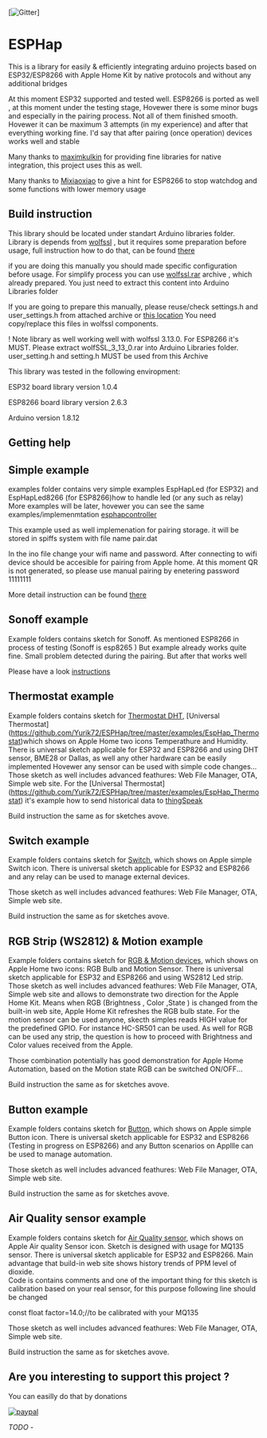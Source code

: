 [![Gitter](https://badges.gitter.im/Join%20Chat.svg)]




ESPHap
===========

This is a library for easily & efficiently integrating arduino projects based on ESP32/ESP8266 with Apple Home Kit by  native protocols 
and without any additional bridges

At this moment  ESP32 supported and tested well.
ESP8266 is ported as well , at this moment under the testing stage, Hovewer there is some minor bugs and especially in the pairing process. Not all of them finished smooth. Hovewer it can be maximum 3 attempts (in my experience) and after that everything working fine. I'd say that after pairing (once operation) devices works well and stable

Many thanks to [maximkulkin](https://github.com/maximkulkin) for providing fine libraries for native integration,
this project uses this as well.

Many thanks to [Mixiaoxiao](https://github.com/Mixiaoxiao)  to give a hint for ESP8266 to stop watchdog and some functions with lower memory usage

## Build instruction

This library should be located under standart Arduino libraries folder. 
Library is depends from [wolfssl](https://github.com/wolfSSL)  , but it requires some preparation before usage,
full instruction how to do that, can be found [there](https://www.wolfssl.com/doxygen/md__Users_alexabrahamson_Work_wolfssl-CLEAN_IDE_ARDUINO_README.html)

if you are doing this manually you should made specific configuration before usage.
For simplify process you can use [wolfssl.rar](https://github.com/Yurik72/ESPHap/blob/master/wolfssl/wolfSSL.rar) archive , which already prepared. You just need to extract this content  into Arduino Libraries folder

If you are going to prepare this manually, please reuse/check settings.h and user_settings.h  from attached archive or
 [this location](https://github.com/Yurik72/ESPHap/tree/master/wolfssl)
 You need copy/replace this files in wolfssl components.


! Note library as well working well with wolfssl 3.13.0. For ESP8266 it's MUST. Please extract wolfSSL_3_13_0.rar
into  Arduino Libraries folder. user_setting.h and setting.h MUST be used from this Archive

This library was tested in the following enviropment:

ESP32 board library  version 1.0.4

ESP8266 board library  version 2.6.3

Arduino version 1.8.12

## Getting help


## Simple example

examples folder contains very simple examples EspHapLed (for ESP32) and EspHapLed8266 (for ESP8266)how to handle led (or any such as relay) 
More examples will be later, hovewer you can see the same examples/implemenmtation
[esphapcontroller](https://github.com/Yurik72/esphapcontroller)

This example used as well implemenation for pairing storage. it will be stored in spiffs system with file name pair.dat

In the ino file change your wifi name and password. After connecting to wifi device should be accesible for pairing from Apple home.
At this moment QR is not generated, so please use manual pairing by enetering password  11111111

More detail instruction can be found [there](https://www.instructables.com/id/Arduino-With-ESP32-and-Native-Apple-HomeKit-Integr/)



## Sonoff example

Example folders contains sketch for Sonoff. As mentioned ESP8266 in process of testing (Sonoff is esp8265 )
But example already works quite fine. Small problem detected during the pairing. But after that works well

Please have a look [instructions](https://github.com/Yurik72/ESPHap/wiki/Build-Sonoff-Basic)

## Thermostat example

Example folders contains sketch for [Thermostat DHT](https://github.com/Yurik72/ESPHap/tree/master/examples/EspHap_DHT11), 
[Universal Thermostat] (https://github.com/Yurik72/ESPHap/tree/master/examples/EspHap_Thermostat)which shows on Apple Home two icons Temperathure and Humidity. There is universal sketch applicable for ESP32 and ESP8266 and using DHT sensor, BME28 or Dallas, 
as well any other hardware can be easily implemented
Hovewer any sensor can be used with simple code changes...
Those sketch as well includes advanced feathures: Web File Manager, OTA, Simple web site. For the [Universal Thermostat] (https://github.com/Yurik72/ESPHap/tree/master/examples/EspHap_Thermostat) it's example how to send historical data to [thingSpeak](https://thingspeak.com/)

Build instruction the same as for sketches avove.

## Switch example

Example folders contains sketch for [Switch](https://github.com/Yurik72/ESPHap/tree/master/examples/EspHap_Switch), which shows on Apple simple Switch icon. There is universal sketch applicable for ESP32 and ESP8266 and any relay can be used to manage external devices.

Those sketch as well includes advanced feathures: Web File Manager, OTA, Simple web site.

Build instruction the same as for sketches avove.

## RGB Strip (WS2812) & Motion example

Example folders contains sketch for [RGB & Motion devices](https://github.com/Yurik72/ESPHap/tree/master/examples/EspHap_RGB_Motion), which shows on Apple Home two icons: RGB Bulb  and Motion Sensor. There is universal sketch applicable for ESP32 and ESP8266 and using WS2812 Led strip.
Those sketch as well includes advanced feathures: Web File Manager, OTA, Simple web site and allows to demonstrate  two direction for the Apple Home Kit. Means when RGB (Brightness , Color ,State ) is changed from the built-in web site, Apple Home Kit refreshes the RGB bulb state.
For the motion sensor can be used anyone, skecth simples reads HIGH value for the predefined GPIO. For instance HC-SR501 can be used.
As well for RGB can be used any strip, the question is how to proceed with Brightness and Color values received from the Apple.

Those combination potentially has good demonstration for Apple Home Automation, based on the Motion state RGB can be switched ON/OFF...

Build instruction the same as for sketches avove.

## Button example

Example folders contains sketch for [Button](https://github.com/Yurik72/ESPHap/tree/master/examples/EspHap_Button), which shows on Apple simple Button icon. There is universal sketch applicable for ESP32 and ESP8266 (Testing in progress on ESP8266) and any Button scenarios on Appllle  can be used to manage automation.

Those sketch as well includes advanced feathures: Web File Manager, OTA, Simple web site.

Build instruction the same as for sketches avove.

## Air Quality sensor example

Example folders contains sketch for [ Air Quality sensor](https://github.com/Yurik72/ESPHap/tree/master/examples/EspHap_AirQuality_MQ135), which shows on Apple Air quality Sensor icon.
Sketch is designed with usage for MQ135 sensor. There is universal sketch applicable for ESP32 and ESP8266. Main advantage that build-in web site shows history trends of PPM level of dioxide.  
Code is contains comments and one of the important thing for this sketch is calibration based on your real sensor, for this purpose following line should be changed 

const float factor=14.0;//to be calibrated with your MQ135


Those sketch as well includes advanced feathures: Web File Manager, OTA, Simple web site.

Build instruction the same as for sketches avove.


## Are you interesting to support this project ?

You can easilly do that by donations

[![paypal](https://www.paypalobjects.com/en_US/i/btn/btn_donateCC_LG.gif)](https://www.paypal.com/cgi-bin/webscr?cmd=_donations&business=JVZWJ6FSMURSL&currency_code=USD&source=url)






*TODO* - 
